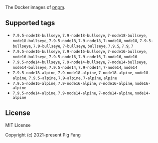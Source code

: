 The Docker images of [pnpm](https://pnpm.io).

## Supported tags

- `7.9.5-node18-bullseye`, `7.9-node18-bullseye`, `7-node18-bullseye`, `node18-bullseye`, `7.9.5-node18`, `7.9-node18`, `7-node18`, `node18`, `7.9.5-bullseye`, `7.9-bullseye`, `7-bullseye`, `bullseye`, `7.9.5`, `7.9`, `7`
- `7.9.5-node16-bullseye`, `7.9-node16-bullseye`, `7-node16-bullseye`, `node16-bullseye`, `7.9.5-node16`, `7.9-node16`, `7-node16`, `node16`
- `7.9.5-node14-bullseye`, `7.9-node14-bullseye`, `7-node14-bullseye`, `node14-bullseye`, `7.9.5-node14`, `7.9-node14`, `7-node14`, `node14`
- `7.9.5-node18-alpine`, `7.9-node18-alpine`, `7-node18-alpine`, `node18-alpine`, `7.9.5-alpine`, `7.9-alpine`, `7-alpine`, `alpine`
- `7.9.5-node16-alpine`, `7.9-node16-alpine`, `7-node16-alpine`, `node16-alpine`
- `7.9.5-node14-alpine`, `7.9-node14-alpine`, `7-node14-alpine`, `node14-alpine`

## License

MIT License

Copyright (c) 2021-present Pig Fang
